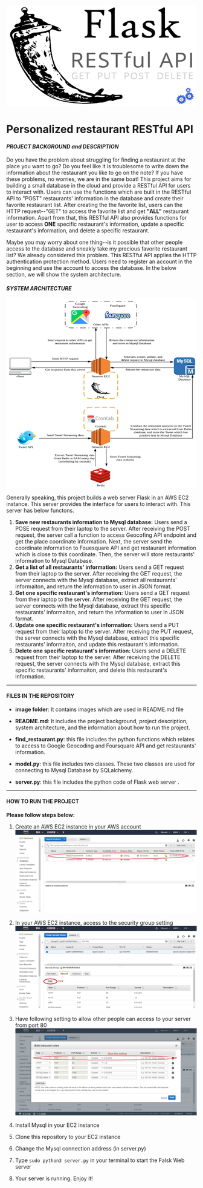 <p align="center">
  <img width="500" height="270" src="https://github.com/ChunYen-Chang/Personalized-restaurant-RESTful-API/blob/master/image/flask_pic.jpg">
</p>
  
  
# Personalized restaurant RESTful API

#### *PROJECT BACKGROUND and DESCRIPTION*
Do you have the problem about struggling for finding a restaurant at the place you want to go? Do you feel like it is troublesome to
write down the information about the restaurant you like to go on the note? If you have these problems, no worries, we are in the same
boat! This project aims for building a small database in the cloud and provide a RESTful API for users to interact with. Users can use 
the functions which are built in the RESTful API to "POST" restaurants' information in the database and create their favorite restaurant
list. After creating the the favorite list, users can the HTTP request--"GET" to access the favorite list and get **"ALL"** restaurant 
information. Apart from that, this RESTful API also provides functions for user to access **ONE** specific restaurant's information, 
update a specific restaurant's information, and delete a specific restaurant.  
  
Maybe you may worry about one thing--is it possible that other people access to the database and sneakly take my precious favorite 
restaurant list? We already considered this problem. This RESTful API applies the HTTP authentication protection method. Users need
to register an account in the beginning and use the account to access the database. In the below section, we will show the system
architecture.

#### *SYSTEM ARCHITECTURE*

<p align="center">
  <img width="700" height="500" src="https://github.com/ChunYen-Chang/Personalized-restaurant-RESTful-API/blob/master/image/system_structure_v2.jpeg">
</p>

Generally speaking, this project builds a web server Flask in an AWS EC2 instance. This server provides the interface for users to 
interact with. This server has below functons.
1. **Save new restaurants information to Mysql database:** Users send a POSE request from their laptop to the server. After receiving the
POST request, the server call a function to access Geocofing API endpoint and get the place coordinate information. Next, the server send
the coordinate information to Fouesquare API and get restaurant information which is close to this coordinate. Then, the server will store
restaurants' information to Mysql Database.  
2. **Get a list of all restaurants' information:** Users send a GET request from their laptop to the server. After receiving the GET request, 
the server connects with the Mysql database, extract all restaurants' informaiton, and return the information to user in JSON format.  
3. **Get one specific restaurant's information:** Users send a GET request from their laptop to the server. After receiving the GET request, 
the server connects with the Mysql database, extract this specific restaurants' informaiton, and return the information to user in JSON format.  
4. **Update one specific restaurant's information:** Users send a PUT request from their laptop to the server. After receiving the PUT request, 
the server connects with the Mysql database, extract this specific restaurants' informaiton, and update this restaurant's information.  
5. **Delete one specific restaurant's information:** Users send a DELETE request from their laptop to the server. After receiving the DELETE request, 
the server connects with the Mysql database, extract this specific restaurants' informaiton, and delete this restaurant's information.  

------------
#### FILES IN THE REPOSITORY
- **image folder**: It contains images which are used in README.md file  
  
- **README.md**: It includes the project background, project description, system architecture, and the information about how to run the project.  

- **find_restaurant.py**: this file includes the python functions which relates to access to Google Geocoding and Foursquare API and get restaurants' information.  
  
- **model.py**: this file includes two classes. These two classes are used for connecting to Mysql Database by SQLalchemy.  
  
- **server.py**: this file includes the python code of Flask web server .  

------------
#### HOW TO RUN THE PROJECT
**Please follow steps below:**
1. Create an AWS EC2 instance in your AWS account
![](https://github.com/ChunYen-Chang/Personalized-restaurant-RESTful-API/blob/master/image/aws1.jpg)
  
2. In your AWS EC2 instance, access to the security group setting
![](https://github.com/ChunYen-Chang/Personalized-restaurant-RESTful-API/blob/master/image/aws2.jpg)

3. Have following setting to allow other people can access to your server from port 80  
![](https://github.com/ChunYen-Chang/Personalized-restaurant-RESTful-API/blob/master/image/aws3.jpg)

4. Install Mysql in your EC2 instance  

5. Clone this repository to your EC2 instance  

6. Change the Mysql connection address (in server.py)  

7. Type `sudo python3 server.py` in your terminal to start the Falsk Web server  

8. Your server is running. Enjoy it!

